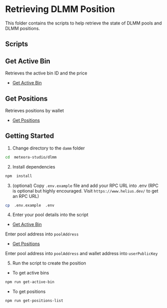 # Retrieving DLMM Position

This folder contains the scripts to help retrieve the state of DLMM pools and DLMM positions.

## Scripts


## Get Active Bin

Retrieves the active bin ID and the price

- [Get Active Bin](./src/get-active-bin.ts)

 ## Get Positions 

Retrieves positions by wallet

- [Get Positions](./src/get-positions-list.ts)



## Getting Started


  

1. Change directory to the `damm` folder

```bash
cd  meteora-studio/dlmm
```


2. Install dependencies
  

```bash
npm  install
```

3.  (optional) Copy `.env.example` file and add your RPC URL into .env (RPC is optional but highly encouraged. Visit `https://www.helius.dev/` to get an RPC URL)


```bash
cp  .env.example  .env
```

4. Enter your pool details into the script

- [Get Active Bin](./src/get-active-bin.ts)

Enter pool address into `poolAddress`


- [Get Positions](./src/get-positions-list.ts)

Enter pool address into `poolAddress`  and wallet address into `userPublicKey`

5. Run the script to create the position

- To get active bins

```bash
npm run get-active-bin
```

 

- To get positions

```bash
npm run get-positions-list    
```